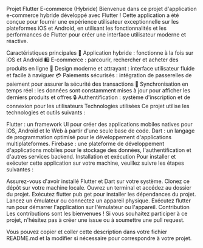 Projet Flutter E-commerce (Hybride)
Bienvenue dans ce projet d'application e-commerce hybride développé avec Flutter ! Cette application a été conçue pour fournir une expérience utilisateur exceptionnelle sur les plateformes iOS et Android, en utilisant les fonctionnalités et les performances de Flutter pour créer une interface utilisateur moderne et réactive.

Caractéristiques principales
📱 Application hybride : fonctionne à la fois sur iOS et Android
🛍️ E-commerce : parcourir, rechercher et acheter des produits en ligne
🎨 Design moderne et attrayant : interface utilisateur fluide et facile à naviguer
💳 Paiements sécurisés : intégration de passerelles de paiement pour assurer la sécurité des transactions
🔄 Synchronisation en temps réel : les données sont constamment mises à jour pour afficher les derniers produits et offres
🔒 Authentification : système d'inscription et de connexion pour les utilisateurs
Technologies utilisées
Ce projet utilise les technologies et outils suivants :

Flutter : un framework UI pour créer des applications mobiles natives pour iOS, Android et le Web à partir d'une seule base de code.
Dart : un langage de programmation optimisé pour le développement d'applications multiplateformes.
Firebase : une plateforme de développement d'applications mobiles pour le stockage des données, l'authentification et d'autres services backend.
Installation et exécution
Pour installer et exécuter cette application sur votre machine, veuillez suivre les étapes suivantes :

Assurez-vous d'avoir installé Flutter et Dart sur votre système.
Clonez ce dépôt sur votre machine locale.
Ouvrez un terminal et accédez au dossier du projet.
Exécutez flutter pub get pour installer les dépendances du projet.
Lancez un émulateur ou connectez un appareil physique.
Exécutez flutter run pour démarrer l'application sur l'émulateur ou l'appareil.
Contribution
Les contributions sont les bienvenues ! Si vous souhaitez participer à ce projet, n'hésitez pas à créer une issue ou à soumettre une pull request.

Vous pouvez copier et coller cette description dans votre fichier README.md et la modifier si nécessaire pour correspondre à votre projet.




